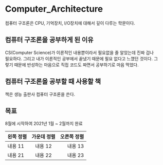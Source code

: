 # Computer_Architecture
컴퓨터 구조론은 CPU, 기억장치, I/O장치에 대해서 깊이 다루는 학문이다.
<br>

## 컴퓨터 구조론을 공부하게 된 이유
CS(Computer Science)가 이론적인 내용뿐이라서 필요없을 줄 알았는데 진짜 겁나 필요하다. 그리고 내가 이론적인 공부에서 끝냈기 때문에 필요 없다고 느꼈던 것이다. 그렇기 때문에 반성하는 마음으로 직접 코드도 짜면서 공부하기로 마음 먹었다.
<br>

## 컴퓨터 구조론을 공부할 때 사용할 책
책은 생능 출판사 컴퓨터 구조론을 쓴다.
<br>

## 목표
8월에 시작하여 2021년 1월 ~ 2월까지 완료

| 왼쪽 정렬 | 가운데 정렬 | 오른쪽 정렬 |
|:--------|:--------:|--------:|
| 내용 11 | 내용 12 | 내용 13 |
| 내용 21 | 내용 22 | 내용 23 |
